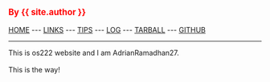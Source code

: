 ---
---
<span style="color:red; font-weight:bold; font-size:larger;">By {{ site.author }}</span>
<br><br>
[HOME](https://adrianramadhan27.github.io/os222/) ---
[LINKS](https://adrianramadhan27.github.io/os222/LINKS/) ---
[TIPS](https://adrianramadhan27.github.io/os222//TIPS/) ---
[LOG](https://adrianramadhan27.github.io/os222/TXT/mylog.txt) ---
[TARBALL](SandBox/cbkadal.tar.xz) ---
[GITHUB](https://github.com/AdrianRamadhan27/os222/)
<br>
<hr>
This is os222 website and I am AdrianRamadhan27.
<br><br>
This is the way!
<br>

<br>
